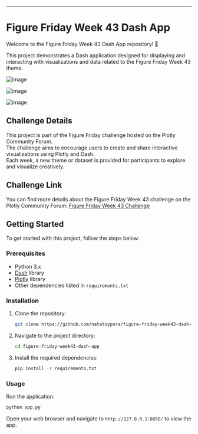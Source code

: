---
# Figure Friday Week 43 Dash App

Welcome to the Figure Friday Week 43 Dash App repository! 🎉

This project demonstrates a Dash application designed for displaying and interacting with visualizations and data related to the Figure Friday Week 43 theme.

![image](https://github.com/user-attachments/assets/d33f7121-7a86-40af-90df-a4df7c9f5f28)

![image](https://github.com/user-attachments/assets/c5e5d116-3b25-42b3-a1f8-2677f0500a7a)

![image](https://github.com/user-attachments/assets/3871d738-f20e-4890-af97-dd35462a7f4b)




## Challenge Details
This project is part of the Figure Friday challenge hosted on the Plotly Community Forum.   
The challenge aims to encourage users to create and share interactive visualizations using Plotly and Dash.  
Each week, a new theme or dataset is provided for participants to explore and visualize creatively.  

## Challenge Link
You can find more details about the Figure Friday Week 43 challenge on the Plotly Community Forum: [Figure Friday Week 43 Challenge](https://community.plotly.com/t/figure-friday-2024-week-43/88243)


## Getting Started

To get started with this project, follow the steps below:

### Prerequisites

- Python 3.x
- [Dash](https://dash.plotly.com/) library
- [Plotly](https://plotly.com/python/) library
- Other dependencies listed in `requirements.txt`

### Installation

1. Clone the repository:
   ```sh
   git clone https://github.com/natatsypora/figure-friday-week43-dash-app.git
   ```
2. Navigate to the project directory:
   ```sh
   cd figure-friday-week43-dash-app
   ```
3. Install the required dependencies:
   ```sh
   pip install -r requirements.txt
   ```

### Usage

Run the application:
```sh
python app.py
```

Open your web browser and navigate to `http://127.0.0.1:8050/` to view the app.
